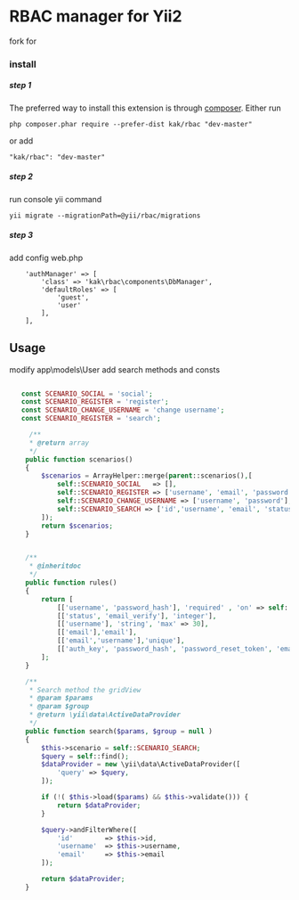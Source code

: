 RBAC manager for Yii2
=====================
fork for
### install
##### step 1
The preferred way to install this extension is through [composer](http://getcomposer.org/download/).
Either run
```
php composer.phar require --prefer-dist kak/rbac "dev-master"
```
or add
```
"kak/rbac": "dev-master"
```
##### step 2
run console yii command
```
yii migrate --migrationPath=@yii/rbac/migrations
```

##### step 3
add config web.php
```
    'authManager' => [
        'class' => 'kak\rbac\components\DbManager',
        'defaultRoles' => [
            'guest',
            'user'
        ],
    ],
```


Usage
-----
modify app\models\User add search methods and consts

```php

   const SCENARIO_SOCIAL = 'social';
   const SCENARIO_REGISTER = 'register';
   const SCENARIO_CHANGE_USERNAME = 'change username';
   const SCENARIO_REGISTER = 'search';

	 /**
	 * @return array
	 */
	public function scenarios()
	{
		$scenarios = ArrayHelper::merge(parent::scenarios(),[
			self::SCENARIO_SOCIAL   => [],
			self::SCENARIO_REGISTER => ['username', 'email', 'password'],
			self::SCENARIO_CHANGE_USERNAME => ['username', 'password'],
			self::SCENARIO_SEARCH => ['id','username', 'email', 'status'],
		]);
		return $scenarios;
	}


  	/**
	 * @inheritdoc
	 */
	public function rules()
	{
		return [
			[['username', 'password_hash'], 'required' , 'on' => self::SCENARIO_REGISTER ],
			[['status', 'email_verify'], 'integer'],
			[['username'], 'string', 'max' => 30],
			[['email'],'email'],
			[['email','username'],'unique'],
			[['auth_key', 'password_hash', 'password_reset_token', 'email','email_code'], 'string', 'max' => 255],
		];
	}

    /**
     * Search method the gridView
     * @param $params
     * @param $group
     * @return \yii\data\ActiveDataProvider
     */
    public function search($params, $group = null )
    {
        $this->scenario = self::SCENARIO_SEARCH;
        $query = self::find();
        $dataProvider = new \yii\data\ActiveDataProvider([
            'query' => $query,
        ]);

        if (!( $this->load($params) && $this->validate())) {
            return $dataProvider;
        }

        $query->andFilterWhere([
            'id'        => $this->id,
            'username'  => $this->username,
            'email'     => $this->email
        ]);

        return $dataProvider;
    }


```
